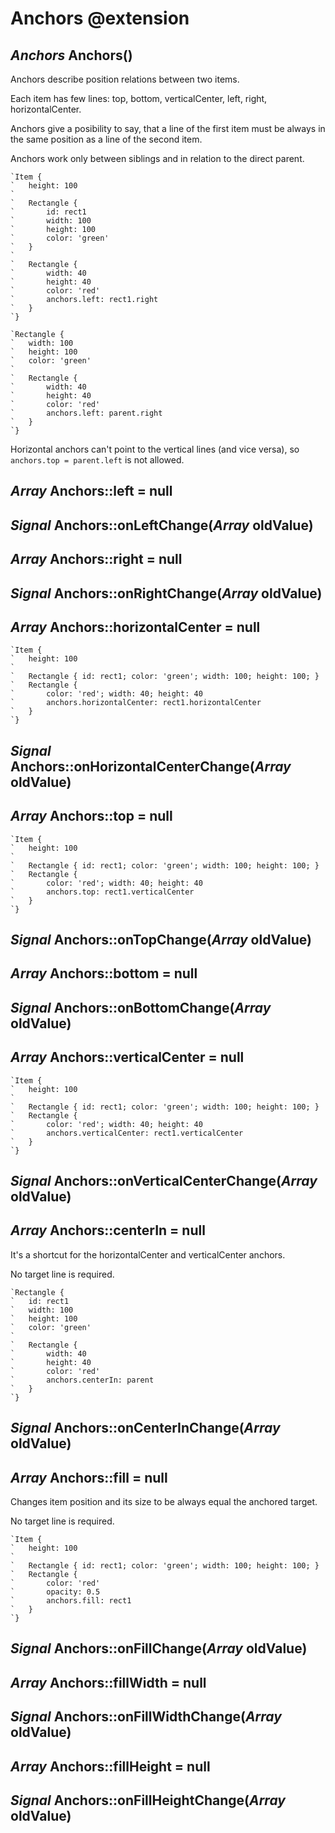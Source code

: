 Anchors @extension
==================

*Anchors* Anchors()
-------------------

Anchors describe position relations between two items.

Each item has few lines: top, bottom, verticalCenter, left, right, horizontalCenter.

Anchors give a posibility to say, that a line of the first item must be
always in the same position as a line of the second item.

Anchors work only between siblings and in relation to the direct parent.

```nml
`Item {
`   height: 100
`
`   Rectangle {
`       id: rect1
`       width: 100
`       height: 100
`       color: 'green'
`   }
`
`   Rectangle {
`       width: 40
`       height: 40
`       color: 'red'
`       anchors.left: rect1.right
`   }
`}
```

```nml
`Rectangle {
`   width: 100
`   height: 100
`   color: 'green'
`
`   Rectangle {
`       width: 40
`       height: 40
`       color: 'red'
`       anchors.left: parent.right
`   }
`}
```

Horizontal anchors can't point to the vertical lines (and vice versa),
so `anchors.top = parent.left` is not allowed.

*Array* Anchors::left = null
----------------------------

## *Signal* Anchors::onLeftChange(*Array* oldValue)

*Array* Anchors::right = null
-----------------------------

## *Signal* Anchors::onRightChange(*Array* oldValue)

*Array* Anchors::horizontalCenter = null
----------------------------------------

```nml
`Item {
`   height: 100
`
`   Rectangle { id: rect1; color: 'green'; width: 100; height: 100; }
`   Rectangle {
`       color: 'red'; width: 40; height: 40
`       anchors.horizontalCenter: rect1.horizontalCenter
`   }
`}
```

## *Signal* Anchors::onHorizontalCenterChange(*Array* oldValue)

*Array* Anchors::top = null
---------------------------

```nml
`Item {
`   height: 100
`
`   Rectangle { id: rect1; color: 'green'; width: 100; height: 100; }
`   Rectangle {
`       color: 'red'; width: 40; height: 40
`       anchors.top: rect1.verticalCenter
`   }
`}
```

## *Signal* Anchors::onTopChange(*Array* oldValue)

*Array* Anchors::bottom = null
------------------------------

## *Signal* Anchors::onBottomChange(*Array* oldValue)

*Array* Anchors::verticalCenter = null
--------------------------------------

```nml
`Item {
`   height: 100
`
`   Rectangle { id: rect1; color: 'green'; width: 100; height: 100; }
`   Rectangle {
`       color: 'red'; width: 40; height: 40
`       anchors.verticalCenter: rect1.verticalCenter
`   }
`}
```

## *Signal* Anchors::onVerticalCenterChange(*Array* oldValue)

*Array* Anchors::centerIn = null
--------------------------------

It's a shortcut for the horizontalCenter and verticalCenter anchors.

No target line is required.

```nml
`Rectangle {
`   id: rect1
`   width: 100
`   height: 100
`   color: 'green'
`
`   Rectangle {
`       width: 40
`       height: 40
`       color: 'red'
`       anchors.centerIn: parent
`   }
`}
```

## *Signal* Anchors::onCenterInChange(*Array* oldValue)

*Array* Anchors::fill = null
----------------------------

Changes item position and its size to be always equal the anchored target.

No target line is required.

```nml
`Item {
`   height: 100
`
`   Rectangle { id: rect1; color: 'green'; width: 100; height: 100; }
`   Rectangle {
`       color: 'red'
`       opacity: 0.5
`       anchors.fill: rect1
`   }
`}
```

## *Signal* Anchors::onFillChange(*Array* oldValue)

*Array* Anchors::fillWidth = null
---------------------------------

## *Signal* Anchors::onFillWidthChange(*Array* oldValue)

*Array* Anchors::fillHeight = null
----------------------------------

## *Signal* Anchors::onFillHeightChange(*Array* oldValue)

